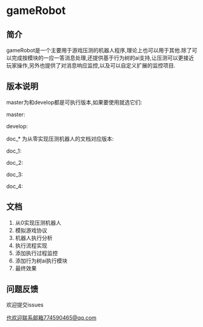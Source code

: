 # gameRobot
## 简介

gameRobot是一个主要用于游戏压测的机器人程序,理论上也可以用于其他.除了可以完成按模块的一应一答消息处理,还提供基于行为树的ai支持,让压测可以更接近玩家操作,另外也提供了对消息响应监控,以及可以自定义扩展的监控项目.

## 版本说明

master为和develop都是可执行版本,如果要使用就选它们:

master:

develop:


doc_* 为从零实现压测机器人的文档对应版本:

doc_1: 

doc_2:

doc_3:  

doc_4:  


## 文档

1. 从0实现压测机器人
2. 模拟游戏协议
3. 机器人执行分析
4. 执行流程实现
5. 添加执行过程监控
6. 添加行为树ai执行模块
7. 最终效果

## 问题反馈

欢迎提交issues

也欢迎联系邮箱774590465@qq.com